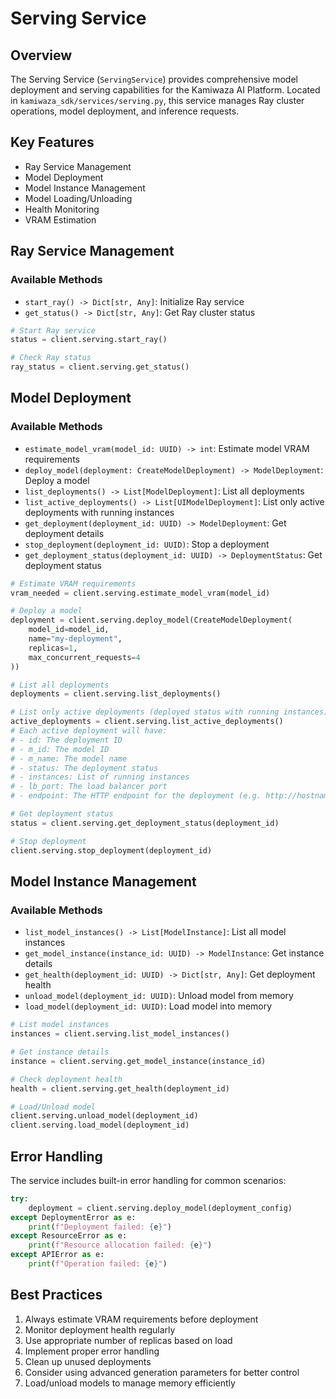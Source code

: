 # Serving Service

## Overview
The Serving Service (`ServingService`) provides comprehensive model deployment and serving capabilities for the Kamiwaza AI Platform. Located in `kamiwaza_sdk/services/serving.py`, this service manages Ray cluster operations, model deployment, and inference requests.

## Key Features
- Ray Service Management
- Model Deployment
- Model Instance Management
- Model Loading/Unloading
- Health Monitoring
- VRAM Estimation

## Ray Service Management

### Available Methods
- `start_ray() -> Dict[str, Any]`: Initialize Ray service
- `get_status() -> Dict[str, Any]`: Get Ray cluster status

```python
# Start Ray service
status = client.serving.start_ray()

# Check Ray status
ray_status = client.serving.get_status()
```

## Model Deployment

### Available Methods
- `estimate_model_vram(model_id: UUID) -> int`: Estimate model VRAM requirements
- `deploy_model(deployment: CreateModelDeployment) -> ModelDeployment`: Deploy a model
- `list_deployments() -> List[ModelDeployment]`: List all deployments
- `list_active_deployments() -> List[UIModelDeployment]`: List only active deployments with running instances
- `get_deployment(deployment_id: UUID) -> ModelDeployment`: Get deployment details
- `stop_deployment(deployment_id: UUID)`: Stop a deployment
- `get_deployment_status(deployment_id: UUID) -> DeploymentStatus`: Get deployment status

```python
# Estimate VRAM requirements
vram_needed = client.serving.estimate_model_vram(model_id)

# Deploy a model
deployment = client.serving.deploy_model(CreateModelDeployment(
    model_id=model_id,
    name="my-deployment",
    replicas=1,
    max_concurrent_requests=4
))

# List all deployments
deployments = client.serving.list_deployments()

# List only active deployments (deployed status with running instances)
active_deployments = client.serving.list_active_deployments()
# Each active deployment will have:
# - id: The deployment ID
# - m_id: The model ID
# - m_name: The model name
# - status: The deployment status
# - instances: List of running instances
# - lb_port: The load balancer port
# - endpoint: The HTTP endpoint for the deployment (e.g. http://hostname:port/v1)

# Get deployment status
status = client.serving.get_deployment_status(deployment_id)

# Stop deployment
client.serving.stop_deployment(deployment_id)
```

## Model Instance Management

### Available Methods
- `list_model_instances() -> List[ModelInstance]`: List all model instances
- `get_model_instance(instance_id: UUID) -> ModelInstance`: Get instance details
- `get_health(deployment_id: UUID) -> Dict[str, Any]`: Get deployment health
- `unload_model(deployment_id: UUID)`: Unload model from memory
- `load_model(deployment_id: UUID)`: Load model into memory

```python
# List model instances
instances = client.serving.list_model_instances()

# Get instance details
instance = client.serving.get_model_instance(instance_id)

# Check deployment health
health = client.serving.get_health(deployment_id)

# Load/Unload model
client.serving.unload_model(deployment_id)
client.serving.load_model(deployment_id)
```

## Error Handling
The service includes built-in error handling for common scenarios:
```python
try:
    deployment = client.serving.deploy_model(deployment_config)
except DeploymentError as e:
    print(f"Deployment failed: {e}")
except ResourceError as e:
    print(f"Resource allocation failed: {e}")
except APIError as e:
    print(f"Operation failed: {e}")
```

## Best Practices
1. Always estimate VRAM requirements before deployment
2. Monitor deployment health regularly
3. Use appropriate number of replicas based on load
4. Implement proper error handling
5. Clean up unused deployments
6. Consider using advanced generation parameters for better control
7. Load/unload models to manage memory efficiently
